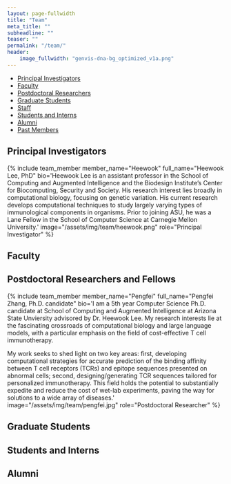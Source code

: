 ```yaml
---
layout: page-fullwidth
title: "Team"
meta_title: ""
subheadline: ""
teaser: ""
permalink: "/team/"
header:
    image_fullwidth: "genvis-dna-bg_optimized_v1a.png"
---
```


<div data-magellan-expedition="fixed">
  <ul class="sub-nav">
    <li data-magellan-arrival="Principal_Investigators"><a href="#Principal_Investigators">Principal Investigators</a></li>
    <li data-magellan-arrival="Faculty"><a href="#Faculty">Faculty</a></li>
    <li data-magellan-arrival="Postdoctoral_Researchers"><a href="#Postdoctoral_Researchers">Postdoctoral Researchers</a></li>
    <li data-magellan-arrival="Graduate_Students"><a href="#Graduate_Students">Graduate Students</a></li>
    <li data-magellan-arrival="Staff"><a href="#Staff">Staff</a></li>
    <li data-magellan-arrival="Students_Interns"><a href="#Students_Interns">Students and Interns</a></li>
    <li data-magellan-arrival="Alumni"><a href="#Alumni">Alumni</a></li>
    <li data-magellan-arrival="Past_Members"><a href="#Past_Members">Past Members</a></li>
  </ul>
</div>

<h2 data-magellan-destination="Principal_Investigators">Principal Investigators</h2>
<a name="Principal_Investigators"></a>

{% include team_member member_name="Heewook" full_name="Heewook Lee, PhD" bio='Heewook Lee is an assistant professor in the School of Computing and Augmented Intelligence and the Biodesign Institute’s Center for Biocomputing, Security and Society. His research interest lies broadly in computational biology, focusing on genetic variation. His current research develops computational techniques to study largely varying types of immunological components in organisms. Prior to joining ASU, he was a Lane Fellow in the School of Computer Science at Carnegie Mellon University.' image="/assets/img/team/heewook.png" role="Principal Investigator" %}


<h2 data-magellan-destination="Faculty">Faculty</h2>
<a name="Faculty"></a>

<!-- {% include team_member member_name="Arpad" full_name="Arpad Danos, PhD" bio='Dr. Danos is an Instructor in the Griffith Lab at the McDonnell Genome Institute at Washington University School of Medicine. He received undergraduate degrees in mathematics and physics at the University of Chicago. He performed graduate studies in the fields of Diabetes and Cancer Metabolism and received his PhD from the Committee on Molecular Metabolism and Nutrition and the University of Chicago. He also spent time working in IT as well as teaching science and mathematics, and received the Wayne C. Booth graduate student prize for excellence in teaching while at University of Chicago. His interests include applying and developing mathematical techniques to areas of basic and clinical cancer research, and at the Griffith Lab, his projects include working on the <a href="http://civicdb.org">Clinical Interpretations of Variants in Cancer (CIViC)</a> knowledgebase, as well as characterization of novel mutations important for cancer which exist in non-coding space.' image="/assets/img/team/arpad_danos.jpg" role="Instructor in Medicine" %} -->

<h2 data-magellan-destination="Postdoctoral_Researchers">Postdoctoral Researchers and Fellows</h2>
<a name="Postdoctoral_Researchers"></a>

{% include team_member member_name="Pengfei" full_name="Pengfei Zhang, Ph.D. candidate" bio='I am a 5th year Computer Science Ph.D. candidate at School of Computing and Augmented Intelligence at Arizona State Unviersity advisored by Dr. Heewook Lee. My research interests lie at the fascinating crossroads of computational biology and large language models, with a particular emphasis on the field of cost-effective T cell immunotherapy.

My work seeks to shed light on two key areas: first, developing computational strategies for accurate prediction of the binding affinity between T cell receptors (TCRs) and epitope sequences presented on abnormal cells; second, designing/generating TCR sequences tailored for personalized immunotherapy. This field holds the potential to substantially expedite and reduce the cost of wet-lab experiments, paving the way for solutions to a wide array of diseases.' image="/assets/img/team/pengfei.jpg" role="Postdoctoral Researcher" %}

<h2 data-magellan-destination="Graduate_Students">Graduate Students</h2>
<a name="Graduate_Students"></a>

<!-- {% include team_member member_name="Sharon" full_name="Sharon Freshour, BSc" bio='Sharon is a graduate student in the Human and Statistical Genetics program at Washington University in St. Louis. She graduated from St. Edwards University in Austin Texas in 2016 with a degree in Mathematics.' image="/assets/img/team/sharon_freshour.jpg" role="Graduate Student" %} -->

<!-- {% include team_member member_name="Katie" full_name="Katie Campbell, Phd" bio='Katie is currently a post doctoral fellow in the Ribas lab at UCLA but continues part time in the lab. Katie completed her PhD in the Molecular Cell Biology program at Washington University in St. Louis in 2018. She graduated from Penn State University in 2014 with honors in Biochemistry. Katie has been awarded positions in the Precision Medicine and Cancer Biology Pathways at Washington University, and is interested in utilizing genomics and informatics approaches to study cancer and tumor immunology in order to understand mechanisms of drug and treatment sensitivity. Her thesis research is focused on characterizing models of and defining therapeutic opportunities in head and neck cancer. Katie has also contributed to other projects in the lab, including <a href="http://civicdb.org">CIViC</a>, <a href="https://bioconductor.org/packages/release/bioc/html/GenVisR.html">GenVisR</a>, pVACtools, and <a href="http://dgidb.org">DGIdb</a>, as well as analyzing cancer case studies for the Washington University Genomics Tumor Board. Katie’s additional talents include saying the alphabet backwards, standing on her head, and regularly drinking large amounts of coffee.' image="/assets/img/team/katie_campbell.jpg" role="Staff Scientist" %} -->


<h2 data-magellan-destination="Students_Interns">Students and Interns</h2>
<a name="Students_Interns"></a>


<h2 data-magellan-destination="Alumni">Alumni</h2>
<a name="Alumni"></a>
